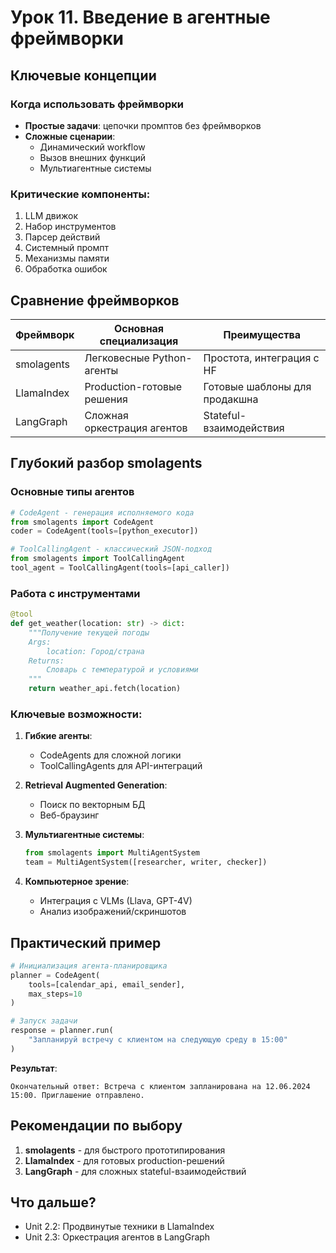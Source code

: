 # Урок 11. Введение в агентные фреймворки

## Ключевые концепции

### Когда использовать фреймворки

- **Простые задачи**: цепочки промптов без фреймворков
- **Сложные сценарии**:
  - Динамический workflow
  - Вызов внешних функций
  - Мультиагентные системы

### Критические компоненты:

1. LLM движок
2. Набор инструментов
3. Парсер действий
4. Системный промпт
5. Механизмы памяти
6. Обработка ошибок

## Сравнение фреймворков

| Фреймворк  | Основная специализация      | Преимущества                  |
| ---------- | --------------------------- | ----------------------------- |
| smolagents | Легковесные Python-агенты   | Простота, интеграция с HF     |
| LlamaIndex | Production-готовые решения  | Готовые шаблоны для продакшна |
| LangGraph  | Сложная оркестрация агентов | Stateful-взаимодействия       |

## Глубокий разбор smolagents

### Основные типы агентов

```python
# CodeAgent - генерация исполняемого кода
from smolagents import CodeAgent
coder = CodeAgent(tools=[python_executor])

# ToolCallingAgent - классический JSON-подход
from smolagents import ToolCallingAgent
tool_agent = ToolCallingAgent(tools=[api_caller])
```

### Работа с инструментами

```python
@tool
def get_weather(location: str) -> dict:
    """Получение текущей погоды
    Args:
        location: Город/страна
    Returns:
        Словарь с температурой и условиями
    """
    return weather_api.fetch(location)
```

### Ключевые возможности:

1. **Гибкие агенты**:

   - CodeAgents для сложной логики
   - ToolCallingAgents для API-интеграций

2. **Retrieval Augmented Generation**:

   - Поиск по векторным БД
   - Веб-браузинг

3. **Мультиагентные системы**:

   ```python
   from smolagents import MultiAgentSystem
   team = MultiAgentSystem([researcher, writer, checker])
   ```

4. **Компьютерное зрение**:
   - Интеграция с VLMs (Llava, GPT-4V)
   - Анализ изображений/скриншотов

## Практический пример

```python
# Инициализация агента-планировщика
planner = CodeAgent(
    tools=[calendar_api, email_sender],
    max_steps=10
)

# Запуск задачи
response = planner.run(
    "Запланируй встречу с клиентом на следующую среду в 15:00"
)
```

**Результат**:

```
Окончательный ответ: Встреча с клиентом запланирована на 12.06.2024 15:00. Приглашение отправлено.
```

## Рекомендации по выбору

1. **smolagents** - для быстрого прототипирования
2. **LlamaIndex** - для готовых production-решений
3. **LangGraph** - для сложных stateful-взаимодействий

## Что дальше?

- Unit 2.2: Продвинутые техники в LlamaIndex
- Unit 2.3: Оркестрация агентов в LangGraph
